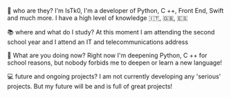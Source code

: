 🧐 who are they?
   I'm IsTk0, I'm a developer of Python, C ++, Front End, Swift and much more. I have a high level of knowledge 🇮🇹, 🇬🇧, 🇪🇸
   
📚 where and what do I study?
   At this moment I am attending the second school year and I attend an IT and telecommunications address
   
🤔 What are you doing now?
   Right now I'm deepening Python, C ++ for school reasons, but nobody forbids me to deepen or learn a new language!

💻 future and ongoing projects?
   I am not currently developing any 'serious' projects. But my future will be and is full of great projects!
